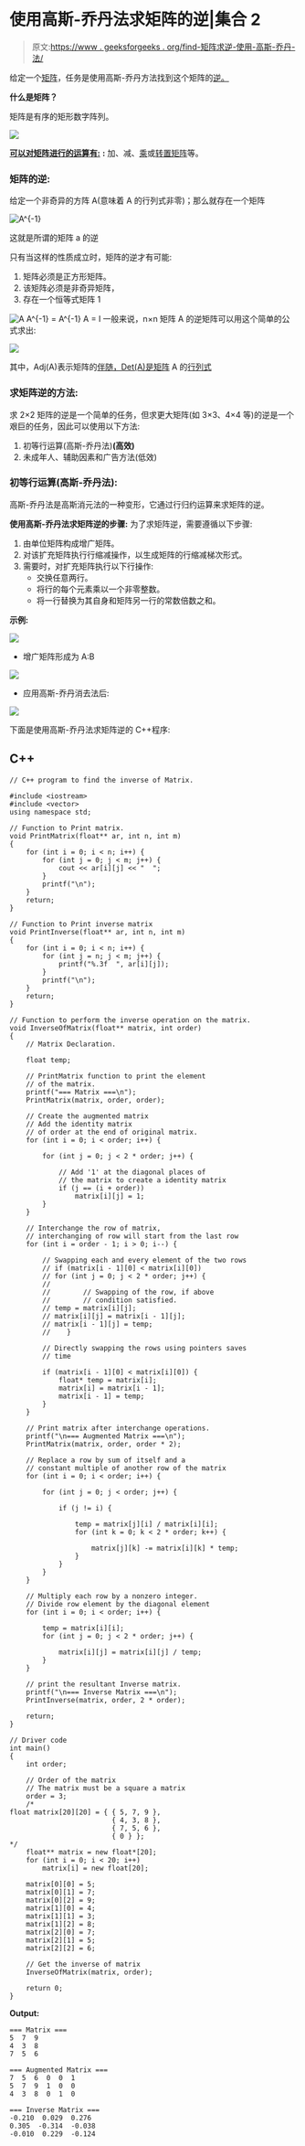 # 使用高斯-乔丹法求矩阵的逆|集合 2

> 原文:[https://www . geeksforgeeks . org/find-矩阵求逆-使用-高斯-乔丹-法/](https://www.geeksforgeeks.org/finding-inverse-of-a-matrix-using-gauss-jordan-method/)

给定一个[矩阵](https://www.geeksforgeeks.org/matrix/)，任务是使用高斯-乔丹方法找到这个矩阵的[逆。](https://www.geeksforgeeks.org/adjoint-inverse-matrix/)

**什么是矩阵？**

矩阵是有序的矩形数字阵列。

![](img/b096ab8ad0a87e8b654f6ec47cc53960.png)

[**可以对矩阵进行的运算有:**](https://www.geeksforgeeks.org/different-operation-matrices/) **:** 加、减、[乘](https://www.geeksforgeeks.org/c-program-multiply-two-matrices/)或[转置矩阵](https://www.geeksforgeeks.org/program-to-find-transpose-of-a-matrix/)等。

### 矩阵的逆:

给定一个非奇异的方阵 A(意味着 A 的行列式非零)；那么就存在一个矩阵

![A^{-1}       ](img/b7a941eaf4238febcb01d14f6e4079e7.png "Rendered by QuickLaTeX.com")

这就是所谓的矩阵 a 的逆

只有当这样的性质成立时，矩阵的逆才有可能:

1.  矩阵必须是正方形矩阵。
2.  该矩阵必须是非奇异矩阵，
3.  存在一个恒等式矩阵 1

![A A^{-1} = A^{-1} A = I     ](img/d2c496c68443a071a10956b247179bef.png "Rendered by QuickLaTeX.com")
一般来说，n×n 矩阵 A 的逆矩阵可以用这个简单的公式求出:

![](img/95a9bf5337f0b2f34b254b13842f0c51.png)

其中，Adj(A)表示矩阵的[伴随，Det(A)是矩阵](https://www.geeksforgeeks.org/adjoint-inverse-matrix/) A 的[行列式](https://www.geeksforgeeks.org/determinant-of-a-matrix/)

### 求矩阵逆的方法:

求 2×2 矩阵的逆是一个简单的任务，但求更大矩阵(如 3×3、4×4 等)的逆是一个艰巨的任务，因此可以使用以下方法:

1.  初等行运算(高斯-乔丹法)**(高效)**
2.  未成年人、辅助因素和广告方法(低效)

### 初等行运算(高斯-乔丹法):

高斯-乔丹法是高斯消元法的一种变形，它通过行归约运算来求矩阵的逆。

**使用高斯-乔丹法求矩阵逆的步骤:**
为了求矩阵逆，需要遵循以下步骤:

1.  由单位矩阵构成增广矩阵。
2.  对该扩充矩阵执行行缩减操作，以生成矩阵的行缩减梯次形式。
3.  需要时，对扩充矩阵执行以下行操作:
    *   交换任意两行。
    *   将行的每个元素乘以一个非零整数。
    *   将一行替换为其自身和矩阵另一行的常数倍数之和。

**示例:**

![](img/fbf1f97a451f2a79f9793cb31fb1624b.png)

*   增广矩阵形成为 A:B

![](img/e92a75c6b7b5ca6669c353e38999a573.png)

*   应用高斯-乔丹消去法后:

![](img/0b3a1a1d3af0f6b201d1c5442e28b552.png)

下面是使用高斯-乔丹法求矩阵逆的 C++程序:

## C++

```
// C++ program to find the inverse of Matrix.

#include <iostream>
#include <vector>
using namespace std;

// Function to Print matrix.
void PrintMatrix(float** ar, int n, int m)
{
    for (int i = 0; i < n; i++) {
        for (int j = 0; j < m; j++) {
            cout << ar[i][j] << "  ";
        }
        printf("\n");
    }
    return;
}

// Function to Print inverse matrix
void PrintInverse(float** ar, int n, int m)
{
    for (int i = 0; i < n; i++) {
        for (int j = n; j < m; j++) {
            printf("%.3f  ", ar[i][j]);
        }
        printf("\n");
    }
    return;
}

// Function to perform the inverse operation on the matrix.
void InverseOfMatrix(float** matrix, int order)
{
    // Matrix Declaration.

    float temp;

    // PrintMatrix function to print the element
    // of the matrix.
    printf("=== Matrix ===\n");
    PrintMatrix(matrix, order, order);

    // Create the augmented matrix
    // Add the identity matrix
    // of order at the end of original matrix.
    for (int i = 0; i < order; i++) {

        for (int j = 0; j < 2 * order; j++) {

            // Add '1' at the diagonal places of
            // the matrix to create a identity matrix
            if (j == (i + order))
                matrix[i][j] = 1;
        }
    }

    // Interchange the row of matrix,
    // interchanging of row will start from the last row
    for (int i = order - 1; i > 0; i--) {

        // Swapping each and every element of the two rows
        // if (matrix[i - 1][0] < matrix[i][0])
        // for (int j = 0; j < 2 * order; j++) {
        //
        //        // Swapping of the row, if above
        //        // condition satisfied.
        // temp = matrix[i][j];
        // matrix[i][j] = matrix[i - 1][j];
        // matrix[i - 1][j] = temp;
        //    }

        // Directly swapping the rows using pointers saves
        // time

        if (matrix[i - 1][0] < matrix[i][0]) {
            float* temp = matrix[i];
            matrix[i] = matrix[i - 1];
            matrix[i - 1] = temp;
        }
    }

    // Print matrix after interchange operations.
    printf("\n=== Augmented Matrix ===\n");
    PrintMatrix(matrix, order, order * 2);

    // Replace a row by sum of itself and a
    // constant multiple of another row of the matrix
    for (int i = 0; i < order; i++) {

        for (int j = 0; j < order; j++) {

            if (j != i) {

                temp = matrix[j][i] / matrix[i][i];
                for (int k = 0; k < 2 * order; k++) {

                    matrix[j][k] -= matrix[i][k] * temp;
                }
            }
        }
    }

    // Multiply each row by a nonzero integer.
    // Divide row element by the diagonal element
    for (int i = 0; i < order; i++) {

        temp = matrix[i][i];
        for (int j = 0; j < 2 * order; j++) {

            matrix[i][j] = matrix[i][j] / temp;
        }
    }

    // print the resultant Inverse matrix.
    printf("\n=== Inverse Matrix ===\n");
    PrintInverse(matrix, order, 2 * order);

    return;
}

// Driver code
int main()
{
    int order;

    // Order of the matrix
    // The matrix must be a square a matrix
    order = 3;
    /*
float matrix[20][20] = { { 5, 7, 9 },
                         { 4, 3, 8 },
                         { 7, 5, 6 },
                         { 0 } };
*/
    float** matrix = new float*[20];
    for (int i = 0; i < 20; i++)
        matrix[i] = new float[20];

    matrix[0][0] = 5;
    matrix[0][1] = 7;
    matrix[0][2] = 9;
    matrix[1][0] = 4;
    matrix[1][1] = 3;
    matrix[1][2] = 8;
    matrix[2][0] = 7;
    matrix[2][1] = 5;
    matrix[2][2] = 6;

    // Get the inverse of matrix
    InverseOfMatrix(matrix, order);

    return 0;
}
```

**Output:** 

```
=== Matrix ===
5  7  9  
4  3  8  
7  5  6  

=== Augmented Matrix ===
7  5  6  0  0  1  
5  7  9  1  0  0  
4  3  8  0  1  0  

=== Inverse Matrix ===
-0.210  0.029  0.276  
0.305  -0.314  -0.038  
-0.010  0.229  -0.124
```
